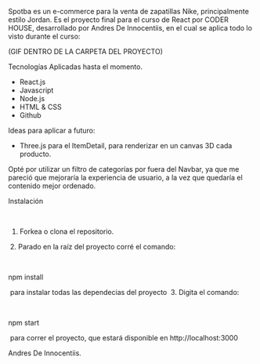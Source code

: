 Spotba es un e-commerce para la venta de zapatillas Nike, principalmente estilo Jordan. Es el proyecto final para el curso de React por CODER HOUSE, desarrollado por Andres De Innocentiis, en el cual se aplica todo lo visto durante el curso:
 
(GIF DENTRO DE LA CARPETA DEL PROYECTO)

Tecnologías Aplicadas hasta el momento.

- React.js
- Javascript
- Node.js
- HTML & CSS
- Github

Ideas para aplicar a futuro:
- Three.js para el ItemDetail, para renderizar en un canvas 3D cada producto.

Opté por utilizar un filtro de categorías por fuera del Navbar, ya que me pareció que mejoraría la experiencia de usuario, a la vez que quedaría el contenido mejor ordenado.


Instalación

​
1. Forkea o clona el repositorio.

​
2. Parado en la raíz del proyecto corré el comando:

​

npm install

​ para instalar todas las dependecias del proyecto ​
3. Digita el comando:

​

npm start

​ para correr el proyecto, que estará disponible en http://localhost:3000 ​ ​




Andres De Innocentiis.
